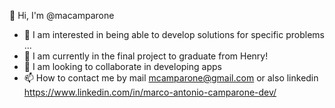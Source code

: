 👋 Hi, I'm @macamparone
- 👀 I am interested in being able to develop solutions for specific problems ...
- 🌱 I am currently in the final project to graduate from Henry!
- 💞️ I am looking to collaborate in developing apps
- 📫 How to contact me by mail mcamparone@gmail.com or also linkedin https://www.linkedin.com/in/marco-antonio-camparone-dev/


